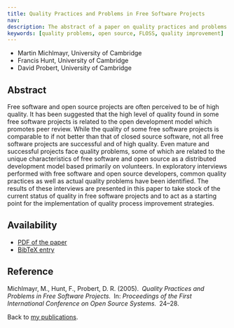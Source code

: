```yaml
---
title: Quality Practices and Problems in Free Software Projects
nav:
description: The abstract of a paper on quality practices and problems in free software projects
keywords: [quality problems, open source, FLOSS, quality improvement]
---
```


<ul class = "author">
<li><span class = "author">Martin Michlmayr,</span>
    <span class = "affiliation">University of Cambridge</span></li>
<li><span class = "author">Francis Hunt,</span>
    <span class = "affiliation">University of Cambridge</span></li>
<li><span class = "author">David Probert,</span>
    <span class = "affiliation">University of Cambridge</span></li>
</ul>

<h2>Abstract</h2>

Free software and open source projects are often perceived to be of high
quality.  It has been suggested that the high level of quality found in
some free software projects is related to the open development model which
promotes peer review.  While the quality of some free software projects is
comparable to if not better than that of closed source software, not all
free software projects are successful and of high quality.  Even mature and
successful projects face quality problems, some of which are related to the
unique characteristics of free software and open source as a distributed
development model based primarily on volunteers.  In exploratory interviews
performed with free software and open source developers, common quality
practices as well as actual quality problems have been identified.  The
results of these interviews are presented in this paper to take stock of
the current status of quality in free software projects and to act as a
starting point for the implementation of quality process improvement
strategies.

<h2>Availability</h2>

<ul>

<li><a href = "../michlmayr_hunt_probert-quality_practices_problems.pdf">PDF
of the paper</a></li>

<li><a href = "../michlmayr_hunt_probert-quality_practices_problems.bib">BibTeX
entry</a></li>

</ul>

<h2>Reference</h2>

Michlmayr, M., Hunt, F., Probert, D. R. (2005).&ensp;<i>Quality Practices
and Problems in Free Software Projects.</i>&ensp;In: <i>Proceedings of the First
International Conference on Open Source Systems.</i>&ensp;24&ndash;28.

Back to <a href = "..">my publications</a>.

